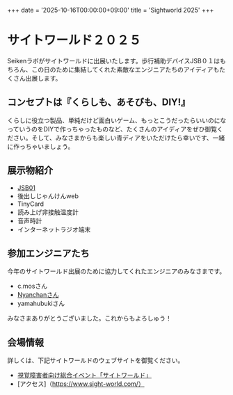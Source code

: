 +++
date = '2025-10-16T00:00:00+09:00'
title = 'Sightworld 2025'
+++
# サイトワールド２０２５

Seikenラボがサイトワールドに出展いたします。歩行補助デバイスJSB０１はもちろん、この日のために集結してくれた素敵なエンジニアたちのアイディアもたくさん出展します。

## コンセプトは『くらしも、あそびも、DIY!』

くらしに役立つ製品、単純だけど面白いゲーム、もっとこうだったらいいのになっていうのをDIYで作っちゃったものなど、たくさんのアイディアをぜひ御覧ください。そして、みなさまからも楽しい青ディアをいただけたら幸いです、一緒に作っちゃいましょう。

## 展示物紹介

- [JSB01](https://seiken-lab.com/products/jsb01/)
- 後出しじゃんけんweb
- TinyCard
- 読み上げ非接触温度計
- 音声時計
- インターネットラジオ端末

## 参加エンジニアたち

今年のサイトワールド出展のために協力してくれたエンジニアのみなさまです。

- c.mosさん
- [Nyanchanさん](https://yncat.net/)
- yamahubukiさん

みなさまありがとうございました。これからもよろしゅう！

## 会場情報

詳しくは、下記サイトワールドのウェブサイトを御覧ください。

- [視覚障害者向け総合イベント「サイトワールド」](https://www.sight-world.com/)
- [アクセス]（<https://www.sight-world.com/）>
